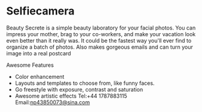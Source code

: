 # Selfiecamera
Beauty Secrete is a simple beauty laboratory for your facial photos. You can impress your mother, brag to your co-workers, and make your vacation look even better than it really was.
It could be the fastest way you'll ever find to organize a batch of photos. Also makes gorgeous emails and can turn your image into a real postcard

Awesome Features
* Color enhancement
* Layouts and templates to choose from, like funny faces.
* Go freestyle with exposure, contrast and saturation
* Awesome artistic effects
Tel:+44 1787883115
Email:np43850073@sina.com
